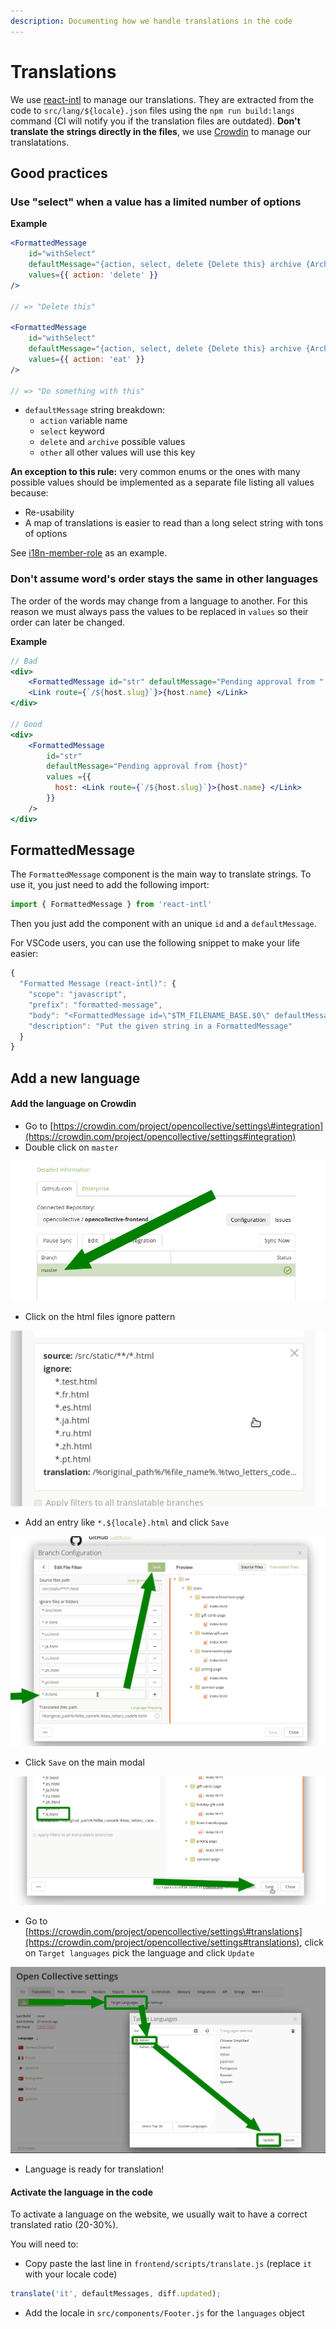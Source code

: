 ```yaml
---
description: Documenting how we handle translations in the code
---
```


# Translations

We use [react-intl](https://github.com/yahoo/react-intl) to manage our translations. They are extracted from the code to `src/lang/${locale}.json` files using the `npm run build:langs` command \(CI will notify you if the translation files are outdated\). **Don't translate the strings directly in the files**, we use [Crowdin](https://crowdin.com/project/opencollective) to manage our translatations.

## Good practices

### Use "select" when a value has a limited number of options

**Example**

```jsx
<FormattedMessage
    id="withSelect"
    defaultMessage="{action, select, delete {Delete this} archive {Archive this} other {Do something with this}}"
    values={{ action: 'delete' }}
/>

// => "Delete this"

<FormattedMessage
    id="withSelect"
    defaultMessage="{action, select, delete {Delete this} archive {Archive this} other {Do something with this}}"
    values={{ action: 'eat' }}
/>

// => "Do something with this"
```

* `defaultMessage` string breakdown:
  * `action` variable name
  * `select` keyword
  * `delete` and `archive` possible values
  * `other` all other values will use this key

**An exception to this rule:** very common enums or the ones with many possible values should be implemented as a separate file listing all values because:

* Re-usability
* A map of translations is easier to read than a long select string with tons of options

See [i18n-member-role](https://github.com/opencollective/opencollective-frontend/blob/6c164f4b683b5b7393242db537a95c0f033b1377/src/lib/i18n-member-role.js) as an example.

### Don't assume word's order stays the same in other languages

The order of the words may change from a language to another. For this reason we must always pass the values to be replaced in `values` so their order can later be changed.

**Example**

```jsx
// Bad
<div>
    <FormattedMessage id="str" defaultMessage="Pending approval from " />
    <Link route={`/${host.slug}`}>{host.name} </Link>
</div>

// Good
<div>
    <FormattedMessage 
        id="str" 
        defaultMessage="Pending approval from {host}" 
        values ={{ 
          host: <Link route={`/${host.slug}`}>{host.name} </Link>
        }}
    />
</div>
```

## FormattedMessage

The `FormattedMessage` component is the main way to translate strings. To use it, you just need to add the following import:

```javascript
import { FormattedMessage } from 'react-intl'
```

Then you just add the component with an unique `id` and a `defaultMessage`.

For VSCode users, you can use the following snippet to make your life easier:

```javascript
{
  "Formatted Message (react-intl)": {
    "scope": "javascript",
    "prefix": "formatted-message",
    "body": "<FormattedMessage id=\"$TM_FILENAME_BASE.$0\" defaultMessage=\"$1\"/>",
    "description": "Put the given string in a FormattedMessage"
  }
}

```

## Add a new language

#### Add the language on Crowdin

* Go to [https://crowdin.com/project/opencollective/settings\#integration](https://crowdin.com/project/opencollective/settings#integration)
* Double click on `master`

![](../.gitbook/assets/image%20%287%29.png)

* Click on the html files ignore pattern

![](../.gitbook/assets/image%20%284%29.png)

* Add an entry like `*.${locale}.html` and click `Save`

![](../.gitbook/assets/image.png)

* Click `Save` on the main modal

![](../.gitbook/assets/image%20%285%29.png)

* Go to [https://crowdin.com/project/opencollective/settings\#translations](https://crowdin.com/project/opencollective/settings#translations), click on `Target languages` pick the language and click `Update` 

![](../.gitbook/assets/image%20%283%29.png)

* Language is ready for translation!

#### Activate the language in the code

To activate a language on the website, we usually wait to have a correct translated ratio \(20-30%\).

You will need to:

* Copy paste the last line in `frontend/scripts/translate.js` \(replace `it` with your locale code\)

```javascript
translate('it', defaultMessages, diff.updated);
```

* Add the locale in `src/components/Footer.js` for the `languages` object

